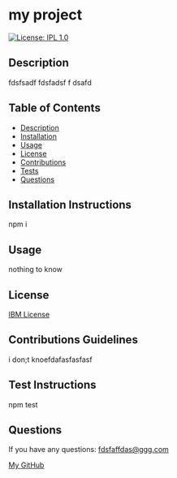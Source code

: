 # **my project**

  [![License: IPL 1.0](https://img.shields.io/badge/License-IPL%201.0-blue.svg)](https://opensource.org/licenses/IPL-1.0)

  ## Description

  fdsfsadf fdsfadsf f dsafd 

  ## Table of Contents
  * [Description](#description)
  * [Installation](#installation-instructions)
  * [Usage](#usage)
  * [License](#license)
  * [Contributions](#contributions)
  * [Tests](#test-command)
  * [Questions](#questions)

  ## Installation Instructions
  npm i

  ## Usage
  nothing to know

  ## License
[IBM License](https://opensource.org/licenses/IPL-1.0)

  ## Contributions Guidelines
  i don;t knoefdafasfasfasf

  ## Test Instructions
  npm test

  ## Questions
  If you have any questions: fdsfaffdas@ggg.com

  [My GitHub](https://github.com/eycs0317)

